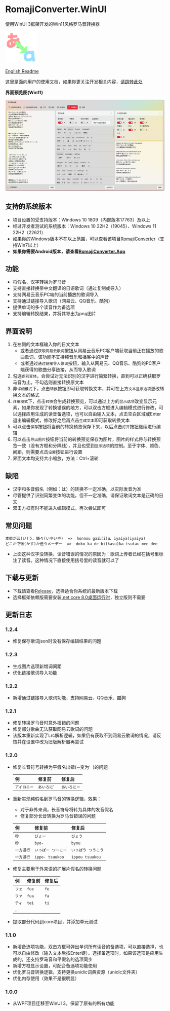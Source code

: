 # RomajiConverter.WinUI

使用WinUI 3框架开发的Win11风格罗马音转换器

![](/doc/icon.png)

[English Readme](https://github.com/xyh20180101/RomajiConverter.WinUI/blob/main/doc/README-en.md)

这里是面向用户的使用文档，如果你更关注开发相关内容，[请跳转此处](https://github.com/xyh20180101/RomajiConverter.WinUI/blob/main/doc/README-dev-cn.md)

**界面预览图(Win11)**

![](/doc/preview.png)

## 支持的系统版本
- 项目设置的受支持版本：Windows 10 1809（内部版本17763）及以上
- 经过开发者测试的系统版本：Windows 10 22H2（19045）、Windows 11 22H2（22621）
- 如果你的Windows版本不在以上范围，可以查看该项目[RomajiConverter](https://github.com/xyh20180101/RomajiConverter)（支持Win7以上）
- **如果你需要Android版本，请查看[RomajiConverter.App](https://github.com/xyh20180101/RomajiConverter.App)**

## 功能
- 将假名、汉字转换为罗马音
- 支持直接转换带中文翻译的日语歌词（通过复制或导入）
- 支持网易云音乐PC端的当前播放的歌词导入
- 支持通过链接导入歌词（网易云、QQ音乐、酷狗）
- 提供单词的多个读音作为备选项
- 支持编辑转换结果，并将其导出为png图片

## 界面说明
1. 在左侧的文本框输入你的日文文本
    - 或者通过`获取网易云歌词`按钮从网易云音乐PC客户端获取当前正在播放的歌曲歌词，该功能不支持纯音乐和播客中的声音
    - 或者通过`通过链接导入歌词`按钮，输入从网易云、QQ音乐、酷狗的PC客户端获得的歌曲分享链接，从而导入歌词
2. 勾选`识别变体`，会尝试对无法识别的汉字进行简繁转换，直到可以正确获取罗马音为止。不勾选则直接转换原文本
3. 非`详细模式`下，点击`转换`按钮即可获取转换文本，并可在上方`文本显示选项`更改转换文本的格式
4. `详细模式`下，点击`转换`会生成转换预览，可以通过上方的`显示选项`改变显示元素，如果你发现了转换错误的地方，可以双击方框进入编辑模式进行修改，可以选择应用生成的读音备选项，也可以自由输入文本，点击空白区域或Enter退出编辑模式，修改好之后再点击`生成文本`即可获取转换文本
5. 可以点击`保存`按钮将当前的转换预览保存下来，以后点击`打开`按钮继续进行编辑
6. 可以点击`导出图片`按钮将当前的转换预览保存为图片，图片的样式将与转换预览一致（没有方框和分隔线），并且也受到`显示选项`的控制。至于字体、颜色、间距，则需要点击`设置`按钮进行设置
7. 界面文本均支持大小缩放，方法：Ctrl+滚轮

## 缺陷
- 汉字和多音假名（例如：は）的转换不一定准确，以实际发音为准
- 尽管提供了识别简繁变体的功能，但不一定准确，请保证歌词文本是正确的日文
- 双击方框有时不能进入编辑模式，再次尝试即可

## 常见问题
```
本能が云(い)う、嫌々(いやいや)  =>  honnou ga云(i)u、iyaiya(iyaiya)
どこかで微(かす)か伝うメーデー  =>  doko ka de bi(kasu)ka tsutau mee dee
```
- 上面这种汉字没转换、读音错误的情况的原因为：歌词上传者已经在括号里标注了读音。这种情况下直接使用括号里的读音就可以了

## 下载与更新
- 下载请查看[Release](https://github.com/xyh20180101/RomajiConverter.WinUI/releases)，选择适合你系统的最新版本下载
- 选择框架依赖版需要安装[.net core 8.0桌面运行时](https://dotnet.microsoft.com/zh-cn/download/dotnet/8.0)，独立版则不需要

## 更新日志

### 1.2.4
- 修复保存歌词json时没有保存编辑结果的问题

### 1.2.3
- 生成图片选项新增词间距
- 优化链接歌词导入功能

### 1.2.2
- 新增通过链接导入歌词功能，支持网易云、QQ音乐、酷狗

### 1.2.1
- 修复转换罗马音时意外报错的问题
- 修复部分歌曲无法获取网易云歌词的问题
- 该版本重新实现了Lrc解析逻辑，如果仍有获取不到网易云歌词的情况，请反馈并在设置中改为旧版解析器再尝试

### 1.2.0
- 修复长音符号转换为平假名出错(`ー`变为`゜`)的问题

    | 例 | 修复前 | 修复后 |
    | - | - | - |
    | `アイロニー` | `あいろに゜` | `あいろにー` |

- 重新实现纯假名到罗马音的转换逻辑，效果：

    - 对于非外来词，长音符号将转为具体的发音假名
    - 修复部分长音转换为罗马音错误的问题

    | 例 | 修复前 | 修复后 |
    | - | - | - |
    | `秒` | `びょー` | `びょう` |
    | `秒` | `byo-` | `byou` |
    | `一方通行` | `いっぽー つーこー` | `いっぽう つうこう` |
    | `一方通行` | `ippo- tsuukoo` | `ippou tsuukou` |

- 修复主要用于外来语的扩展片假名的转换问题

    | 例 | 修复前 | 修复后 |
    | - | - | - |
    | `フェ` | `fue` | `fe` |
    | `ファ` | `fua` | `fa` |
    | `ティ` | `tei` | `ti` |
    | ... |

- 提取部分代码到core项目，并添加单元测试

### 1.1.0
- 新增备选项功能，双击方框可弹出单词所有读音的备选项，可以直接选择，也可以自由修改（输入文本后按Enter键）。选择备选项时，如果该选项是应用生成的，还支持罗马音和平假名的选项同步
- 新增方框显示设置，可配合备选项功能使用
- 优化罗马音转换逻辑，支持更换unidic词典资源（unidic文件夹）
- 优化内存使用（效果不是很明显）

### 1.0.0
- 从WPF项目迁移至WinUI 3，保留了原有的所有功能